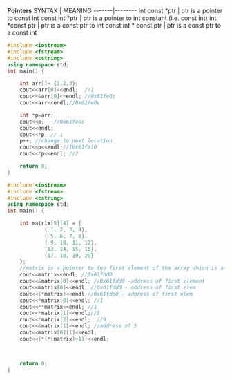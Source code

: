 **Pointers**
  SYNTAX | MEANING
  -------|--------
  int const *ptr | ptr is a pointer to const int 
  const int *ptr | ptr is a pointer to int constant (i.e. const int)
  int *const ptr | ptr is a const ptr to int
  const int * const ptr | ptr is a const ptr to a const int


```c++
#include <iostream>
#include <fstream>
#include <cstring>
using namespace std;
int main() {

    int arr[]= {1,2,3};
    cout<<arr[0]<<endl;  //1
    cout<<&arr[0]<<endl; //0x61fe0c
    cout<<arr<<endl;//0x61fe0c

    int *p=arr;
    cout<<p;   //0x61fe0c
    cout<<endl;
    cout<<*p; // 1
    p++; //change to next location
    cout<<p<<endl;//10x61fe10
    cout<<*p<<endl; //2

    return 0;
}
```

```c++
#include <iostream>
#include <fstream>
#include <cstring>
using namespace std;
int main() {

    int matrix[5][4] = {
            { 1, 2, 3, 4},
            { 5, 6, 7, 8},
            { 9, 10, 11, 12},
            {13, 14, 15, 16},
            {17, 18, 19, 20}
    };
    //matrix is a pointer to the first element of the array which is an array
    cout<<matrix<<endl; //0x61fdd0
    cout<<&matrix[0]<<endl; //0x61fdd0 -address of first element
    cout<<matrix[0]<<endl; //0x61fdd0 - address of first elem
    cout<<(*matrix)<<endl;//0x61fdd0 - address of first elem
    cout<<*matrix[0]<<endl; //1
    cout<<**matrix<<endl; //1
    cout<<*matrix[1]<<endl;//5
    cout<<*matrix[2]<<endl;  //9
    cout<<&matrix[1]<<endl; //address of 5
    cout<<matrix[0][1]<<endl;
    cout<<(*(*(matrix)+1))<<endl;



    return 0;
}
```
